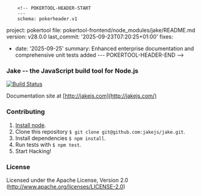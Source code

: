         <!-- POKERTOOL-HEADER-START
        ---
        schema: pokerheader.v1
project: pokertool
file: pokertool-frontend/node_modules/jake/README.md
version: v28.0.0
last_commit: '2025-09-23T07:20:25+01:00'
fixes:
- date: '2025-09-25'
  summary: Enhanced enterprise documentation and comprehensive unit tests added
        ---
        POKERTOOL-HEADER-END -->
### Jake -- the JavaScript build tool for Node.js

[![Build Status](https://travis-ci.org/jakejs/jake.svg?branch=master)](https://travis-ci.org/jakejs/jake)

Documentation site at [http://jakejs.com](http://jakejs.com/)

### Contributing
1. [Install node](http://nodejs.org/#download).
2. Clone this repository `$ git clone git@github.com:jakejs/jake.git`.
3. Install dependencies `$ npm install`.
4. Run tests with `$ npm test`.
5. Start Hacking!

### License

Licensed under the Apache License, Version 2.0
(<http://www.apache.org/licenses/LICENSE-2.0>)
